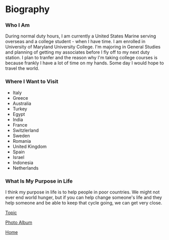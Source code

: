 # Biography

### Who I Am

During normal duty hours, I am currently a United States Marine serving overseas and a college student - when I have time.  I am enrolled in University of Maryland University College.   I'm majoring in General Studies and planning of getting my associates before I fly off to my next duty station.   I plan to tranfer and the reason why I'm taking college courses is because frankly I have a lot of time on my hands.  Some day I would hope to travel the world.

### Where I Want to Visit

* Italy
* Greece
* Australia
* Turkey
* Egypt
* India
* France
* Switzlerland
* Sweden
* Romania
* United Kingdom
* Spain
* Israel
* Indonesia
* Netherlands

### What Is My Purpose in Life

I think my purpose in life is to help people in poor countries.  We might not ever end world hunger, but if you can help change someone's life and they help someone and be able to keep that cycle going, we can get very close.

[Topic](https://jaal32.github.io/topic)

[Photo Album](https://www.youtube.com/watch?v=oHg5SJYRHA0)

[Home](https://jaal32.github.io/)
